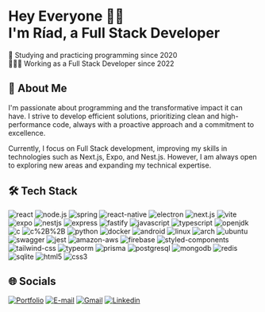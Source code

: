 # Hey Everyone 👋🏻<br>I'm Ríad, a Full Stack Developer

📖 Studying and practicing programming since 2020<br>
🧑🏻‍💻 Working as a Full Stack Developer since 2022

## 📝 About Me

I'm passionate about programming and the transformative impact it can have. I strive to develop efficient solutions, prioritizing clean and high-performance code, always with a proactive approach and a commitment to excellence.

Currently, I focus on Full Stack development, improving my skills in technologies such as Next.js, Expo, and Nest.js. However, I am always open to exploring new areas and expanding my technical expertise.

## 🛠️ Tech Stack

![react](https://img.shields.io/badge/react-%2320232a.svg?style=for-the-badge&logo=react&logoColor=%2361DAFB)
![node.js](https://img.shields.io/badge/node.js-6DA55F?style=for-the-badge&logo=node.js&logoColor=white)
![spring](https://img.shields.io/badge/Spring-6DB33F?style=for-the-badge&logo=spring&logoColor=white)
![react-native](https://img.shields.io/badge/React_Native-20232A?style=for-the-badge&logo=react&logoColor=61DAFB)
![electron](https://img.shields.io/badge/Electron-191970?style=for-the-badge&logo=Electron&logoColor=white)
![next.js](https://img.shields.io/badge/Next-black?style=for-the-badge&logo=next.js&logoColor=white)
![vite](https://img.shields.io/badge/vite-%23646CFF.svg?style=for-the-badge&logo=vite&logoColor=white)
![expo](https://img.shields.io/badge/expo-1C1E24?style=for-the-badge&logo=expo&logoColor=#D04A37)
![nestjs](https://img.shields.io/badge/nestjs-%23E0234E.svg?style=for-the-badge&logo=nestjs&logoColor=white)
![express](https://img.shields.io/badge/express.js-%23404d59.svg?style=for-the-badge&logo=express&logoColor=%2361DAFB)
![fastify](https://img.shields.io/badge/fastify-%23000000.svg?style=for-the-badge&logo=fastify&logoColor=white)
![javascript](https://img.shields.io/badge/javascript-%23323330.svg?style=for-the-badge&logo=javascript&logoColor=%23F7DF1E)
![typescript](https://img.shields.io/badge/typescript-%23007ACC.svg?style=for-the-badge&logo=typescript&logoColor=white)
![openjdk](https://img.shields.io/badge/java-%23ED8B00.svg?style=for-the-badge&logo=openjdk&logoColor=white)
![c](https://img.shields.io/badge/C-00599C?style=for-the-badge&logo=c&logoColor=white)
![c%2B%2B](https://img.shields.io/badge/C%2B%2B-00599C?style=for-the-badge&logo=c%2B%2B&logoColor=white)
![python](https://img.shields.io/badge/Python-14354C?style=for-the-badge&logo=python&logoColor=white)
![docker](https://img.shields.io/badge/docker-%230db7ed.svg?style=for-the-badge&logo=docker&logoColor=white)
![android](https://img.shields.io/badge/Android-3DDC84?style=for-the-badge&logo=android&logoColor=white)
![linux](https://img.shields.io/badge/Linux-FCC624?style=for-the-badge&logo=linux&logoColor=black)
![arch](https://img.shields.io/badge/Arch%20Linux-1793D1?style=for-the-badge&logo=arch-linux&logoColor=fff)
![ubuntu](https://img.shields.io/badge/Ubuntu-E95420?style=for-the-badge&logo=ubuntu&logoColor=white)
![swagger](https://img.shields.io/badge/-Swagger-%23Clojure?style=for-the-badge&logo=swagger&logoColor=white)
![jest](https://img.shields.io/badge/Jest-323330?style=for-the-badge&logo=Jest&logoColor=white)
![amazon-aws](https://img.shields.io/badge/AWS-%23FF9900.svg?style=for-the-badge&logo=amazon-aws&logoColor=white)
![firebase](https://img.shields.io/badge/Firebase-039BE5?style=for-the-badge&logo=Firebase&logoColor=white)
![styled-components](https://img.shields.io/badge/styled--components-DB7093?style=for-the-badge&logo=styled-components&logoColor=white)
![tailwind-css](https://img.shields.io/badge/tailwindcss-%2338B2AC.svg?style=for-the-badge&logo=tailwind-css&logoColor=white)
![typeorm](https://img.shields.io/badge/typeorm-FE0803?style=for-the-badge&logo=typeorm&logoColor=white)
![prisma](https://img.shields.io/badge/Prisma-3982CE?style=for-the-badge&logo=Prisma&logoColor=white)
![postgresql](https://img.shields.io/badge/postgres-%23316192.svg?style=for-the-badge&logo=postgresql&logoColor=white)
![mongodb](https://img.shields.io/badge/MongoDB-%234ea94b.svg?style=for-the-badge&logo=mongodb&logoColor=white)
![redis](https://img.shields.io/badge/redis-%23DD0031.svg?style=for-the-badge&logo=redis&logoColor=white)
![sqlite](https://img.shields.io/badge/SQLite-07405E?style=for-the-badge&logo=sqlite&logoColor=white)
![html5](https://img.shields.io/badge/html5-%23E34F26.svg?style=for-the-badge&logo=html5&logoColor=white)
![css3](https://img.shields.io/badge/css3-%231572B6.svg?style=for-the-badge&logo=css3&logoColor=white)

## 🌐 Socials

<a href="https://portfolio-riadoliveira.vercel.app"><img src="https://img.shields.io/badge/Portfolio-%23000000.svg?style=for-the-badge&logo=firefox&logoColor=#FF7139" alt="Portfolio" target="_blank"></a>
<a href="mailto:riad.oliveira@hotmail.com"><img src="https://img.shields.io/badge/Microsoft_Outlook-0078D4?style=for-the-badge&logo=microsoft-outlook&logoColor=white" alt="E-mail" target="_blank"></a>
<a href="mailto:riad.oliveira@gmail.com"><img src="https://img.shields.io/badge/Gmail-D14836?style=for-the-badge&logo=gmail&logoColor=white" alt="Gmail" target="_blank"></a>
<a href="https://www.linkedin.com/in/ríad-oliveira" target="_blank"><img src="https://img.shields.io/badge/-LinkedIn-%230077B5?style=for-the-badge&logo=linkedin&logoColor=white" alt="Linkedin" target="_blank"></a>
